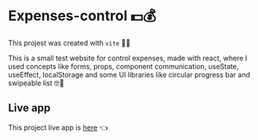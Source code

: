 # Expenses-control 💵💰

This projest was created with `vite` 👨‍💻

This is a small test website for control expenses, made with react, where I used concepts like forms, props, component communication, useState, useEffect, localStorage and some UI libraries like circular progress bar and swipeable list 🤓🤙

## Live app

This project live app is [here](https://expenses-control.netlify.app/) 👈
